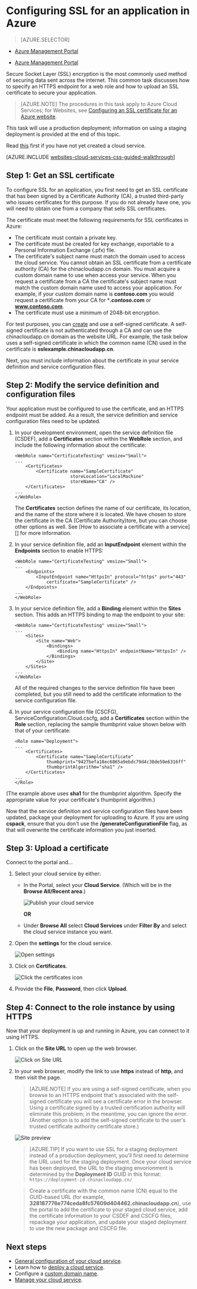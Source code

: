 <properties 
	pageTitle="Configure SSL for a cloud service (preview portal) | Windows Azure" 
	description="Learn how to specify an HTTPS endpoint for a web role and how to upload an SSL certificate to secure your application. These examples use the Azure preview portal." 
	services="cloud-services" 
	documentationCenter=".net" 
	authors="Thraka" 
	manager="timlt" 
	editor=""/>

<tags
	ms.service="cloud-services"
	ms.date="09/22/2015"
	wacn.date=""/>



# Configuring SSL for an application in Azure

> [AZURE.SELECTOR]
- [Azure Management Portal](/documentation/articles/cloud-services-configure-ssl-certificate)
<!-- deleted by customization
- [Azure Preview Portal](/documentation/articles/cloud-services-configure-ssl-certificate-portal)
-->
<!-- keep by customization: begin -->
- [Azure Management Portal](/documentation/articles/cloud-services-configure-ssl-certificate-portal)
<!-- keep by customization: end -->

Secure Socket Layer (SSL) encryption is the most commonly used method of securing data sent across the internet. This common task discusses how to specify an HTTPS endpoint for a web role and how to upload an SSL certificate to secure your application.

> [AZURE.NOTE] The procedures in this task apply to Azure Cloud Services; for Websites, see [Configuring an SSL certificate for an Azure website](/documentation/articles/web-sites-configure-ssl-certificate).

This task will use a production deployment; information on using a staging deployment is provided at the end of this topic.

Read [this](/documentation/articles/cloud-services-how-to-create-deploy-portal) first if you have not yet created a cloud service.

[AZURE.INCLUDE [websites-cloud-services-css-guided-walkthrough](../includes/websites-cloud-services-css-guided-walkthrough.md)]

## Step 1: Get an SSL certificate

To configure SSL for an application, you first need to get an SSL certificate that has been signed by a Certificate Authority (CA), a trusted third-party who issues certificates for this purpose. If you do not already have one, you will need to obtain one from a company that sells SSL certificates.

The certificate must meet the following requirements for SSL certificates in Azure:

-   The certificate must contain a private key.
-   The certificate must be created for key exchange, exportable to a Personal Information Exchange (.pfx) file.
-   The certificate's subject name must match the domain used to access the cloud service. You cannot obtain an SSL certificate from a certificate authority (CA) for the chinacloudapp.cn domain. You must acquire a custom domain name to use when access your service. When you request a certificate from a CA the certificate's subject name must match the custom domain name used to access your application. For example, if your custom domain name is **contoso.com** you would request a certificate from your CA for ***.contoso.com** or **www.contoso.com**.
-   The certificate must use a minimum of 2048-bit encryption.

For test purposes, you can [create](/documentation/articles/cloud-services-certs-create) and use a self-signed certificate. A self-signed certificate is not authenticated through a CA and can use the chinacloudapp.cn domain as the website URL. For example, the task below uses a self-signed certificate in which  the common name (CN) used in the certificate is **sslexample.chinacloudapp.cn**.

Next, you must include information about the certificate in your service definition and service configuration files.

<a name="modify"> </a>
## Step 2: Modify the service definition and configuration files

Your application must be configured to use the certificate, and an HTTPS endpoint must be added. As a result, the service definition and service configuration files need to be updated.

1.  In your development environment, open the service definition file
    (CSDEF), add a **Certificates** section within the **WebRole**
    section, and include the following information about the
    certificate:

        <WebRole name="CertificateTesting" vmsize="Small">
        ...
            <Certificates>
                <Certificate name="SampleCertificate" 
							 storeLocation="LocalMachine" 
                    		 storeName="CA" />
            </Certificates>
        ...
        </WebRole>

    The **Certificates** section defines the name of our certificate, its location, and the name of the store where it is located. We have chosen to store the certificate in the CA (Certificate Authority)tore, but you can choose other options as well. See [How to associate a certificate with a service][] for more information.

2.  In your service definition file, add an **InputEndpoint** element
    within the **Endpoints** section to enable HTTPS:

        <WebRole name="CertificateTesting" vmsize="Small">
        ...
            <Endpoints>
                <InputEndpoint name="HttpsIn" protocol="https" port="443" 
                    certificate="SampleCertificate" />
            </Endpoints>
        ...
        </WebRole>

3.  In your service definition file, add a **Binding** element within
    the **Sites** section. This adds an HTTPS binding to map the
    endpoint to your site:

        <WebRole name="CertificateTesting" vmsize="Small">
        ...
            <Sites>
                <Site name="Web">
                    <Bindings>
                        <Binding name="HttpsIn" endpointName="HttpsIn" />
                    </Bindings>
                </Site>
            </Sites>
        ...
        </WebRole>

    All of the required changes to the service definition file have been
    completed, but you still need to add the certificate information to
    the service configuration file.

4.  In your service configuration file (CSCFG), ServiceConfiguration.Cloud.cscfg, add a **Certificates**
    section within the **Role** section, replacing the sample thumbprint
    value shown below with that of your certificate:

        <Role name="Deployment">
        ...
            <Certificates>
                <Certificate name="SampleCertificate" 
                    thumbprint="9427befa18ec6865a9ebdc79d4c38de50e6316ff" 
                    thumbprintAlgorithm="sha1" />
            </Certificates>
        ...
        </Role>

(The example above uses **sha1** for the thumbprint algorithm. Specify the appropriate value for your certificate's thumbprint algorithm.)

Now that the service definition and service configuration files have
been updated, package your deployment for uploading to Azure. If
you are using **cspack**, ensure that you don't use the
**/generateConfigurationFile** flag, as that will overwrite the
certificate information you just inserted.

## Step 3: Upload a certificate

Connect to the portal and...

1. Select your cloud service by either:
    - In the Portal, select your **Cloud Service**. (Which will be in the **Browse All/Recent area**.)
    
        ![Publish your cloud service](./media/cloud-services-configure-ssl-certificate-portal/browse.png)
    
        **OR**
        
    - Under **Browse All** select **Cloud Services** under **Filter By** and select the cloud service instance you want. 

3. Open the **settings** for the cloud service.

    ![Open settings](./media/cloud-services-configure-ssl-certificate-portal/all-settings.png)

4. Click on **Certificates**.

    ![Click the certificates icon](./media/cloud-services-configure-ssl-certificate-portal/certificate-item.png)

4. Provide the **File**, **Password**, then click **Upload**.

## Step 4: Connect to the role instance by using HTTPS

Now that your deployment is up and running in Azure, you can
connect to it using HTTPS.
    
1.  Click on the **Site URL** to open up the web browser.

    ![Click on Site URL](./media/cloud-services-configure-ssl-certificate-portal/navigate.png)

2.  In your web browser, modify the link to use **https** instead of **http**, and then visit the page.

    >[AZURE.NOTE] If you are using a self-signed certificate, when you browse to an HTTPS endpoint that's associated with the self-signed certificate you will see a certificate error in the browser. Using a certificate signed by a trusted certification authority will eliminate this problem; in the meantime, you can ignore the error. (Another option is to add the self-signed certificate to the user's trusted certificate authority certificate store.)

    ![Site preview](./media/cloud-services-configure-ssl-certificate-portal/show-site.png)

    >[AZURE.TIP] If you want to use SSL for a staging deployment instead of a production deployment, you'll first need to determine the URL used for the staging deployment. Once your cloud service has been deployed, the URL to the staging envorionment is determined by the **Deployment ID** GUID in this format: `https://deployment-id.chinacloudapp.cn/`  
      
    >Create a certificate with the common name (CN) equal to the GUID-based URL (for example, **328187776e774ceda8fc57609d404462.chinacloudapp.cn**), use the portal to add the certificate to your staged cloud service, add the certificate information to your CSDEF and CSCFG files, repackage your application, and update your staged deployment to use the new package and CSCFG file.

<!-- deleted by customization
[Azure Management Portal]: http://manage.windowsazure.cn/

-->
<!-- keep by customization: begin -->
[Azure Management Portal]: https://manage.windowsazure.cn
<!-- keep by customization: end -->
## Next steps

* [General configuration of your cloud service](/documentation/articles/cloud-services-how-to-configure-portal).
* Learn how to [deploy a cloud service](/documentation/articles/cloud-services-how-to-create-deploy-portal).
* Configure a [custom domain name](/documentation/articles/cloud-services-custom-domain-name-portal).
* [Manage your cloud service](/documentation/articles/cloud-services-how-to-manage-portal).
